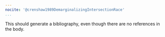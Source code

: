 ```yaml
---
nocite: '@crenshaw1989DemarginalizingIntersectionRace'
...
```


This should generate a bibliography,
even though there are no references in the body.
